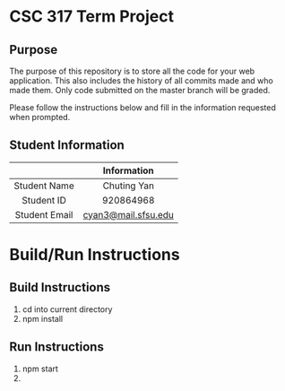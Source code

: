 # CSC 317 Term Project

## Purpose

The purpose of this repository is to store all the code for your web application. This also includes the history of all commits made and who made them. Only code submitted on the master branch will be graded.

Please follow the instructions below and fill in the information requested when prompted.

## Student Information

|               | Information   |
|:-------------:|:-------------:|
| Student Name  | Chuting Yan   |
| Student ID    | 920864968     |
| Student Email | cyan3@mail.sfsu.edu|



# Build/Run Instructions

## Build Instructions
1. cd into current directory
2. npm install

## Run Instructions
1. npm start
2. 
